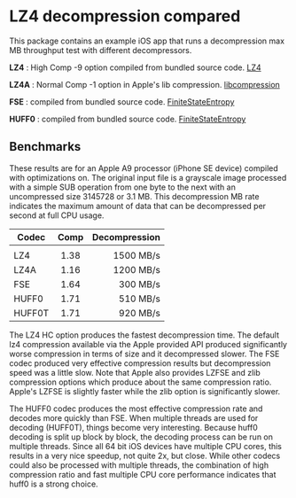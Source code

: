 LZ4 decompression compared
=============================

This package contains an example iOS app that runs a decompression max MB throughput test with different decompressors.

__LZ4__ : High Comp -9 option compiled from bundled source code. [LZ4](https://github.com/lz4/lz4)

__LZ4A__ : Normal Comp -1 option in Apple's lib compression. [libcompression](https://developer.apple.com/documentation/compression/data_compression)

__FSE__ : compiled from bundled source code. [FiniteStateEntropy](https://github.com/Cyan4973/FiniteStateEntropy)

__HUFF0__ : compiled from bundled source code. [FiniteStateEntropy](https://github.com/Cyan4973/FiniteStateEntropy)

Benchmarks
-------------------------

These results are for an Apple A9 processor (iPhone SE device) compiled with optimizations on. The original input file is a grayscale image processed with a simple SUB operation from one byte to the next with an uncompressed size 3145728 or 3.1 MB. This decompression MB rate indicates the maximum amount of data that can be decompressed per second at full CPU usage.

| Codec  | Comp   | Decompression |
| ------ |:------:| -------------:|
|        |        |               |
| LZ4    |  1.38  |  1500 MB/s    |
| LZ4A   |  1.16  |  1200 MB/s    |
| FSE    |  1.64  |   300 MB/s    |
| HUFF0  |  1.71  |   510 MB/s    |
| HUFF0T |  1.71  |   920 MB/s    |

The LZ4 HC option produces the fastest decompression time. The default lz4 compression available via the Apple provided API produced significantly worse compression in terms of size and it decompressed slower. The FSE codec produced very effective compression results but decompression speed was a little slow. Note that Apple also provides LZFSE and zlib compression options which produce about the same compression ratio. Apple's LZFSE is slightly faster while the zlib option is significantly slower.

The HUFF0 codec produces the most effective compression rate and decodes more quickly than FSE. When multiple threads are used for decoding (HUFF0T), things become very interesting. Because huff0 decoding is split up block by block, the decoding process can be run on multiple threads. Since all 64 bit iOS devices have multiple CPU cores, this results in a very nice speedup, not quite 2x, but close. While other codecs could also be processed with multiple threads, the combination of high compression ratio and fast multiple CPU core performance indicates that huff0 is a strong choice.

